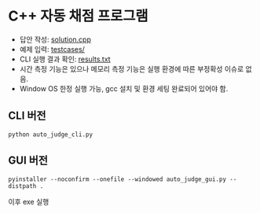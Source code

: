 # C++ 자동 채점 프로그램
- 답안 작성: [solution.cpp](solution.cpp)
- 예제 입력: [testcases/](testcases/)
- CLI 실행 결과 확인: [results.txt](results.txt)
- 시간 측정 기능은 있으나 메모리 측정 기능은 실행 환경에 따른 부정확성 이슈로 없음.
- Window OS 한정 실행 가능, gcc 설치 및 환경 세팅 완료되어 있어야 함.

## CLI 버전
```shell
python auto_judge_cli.py
```

## GUI 버전
```shell
pyinstaller --noconfirm --onefile --windowed auto_judge_gui.py --distpath .
```

이후 exe 실행